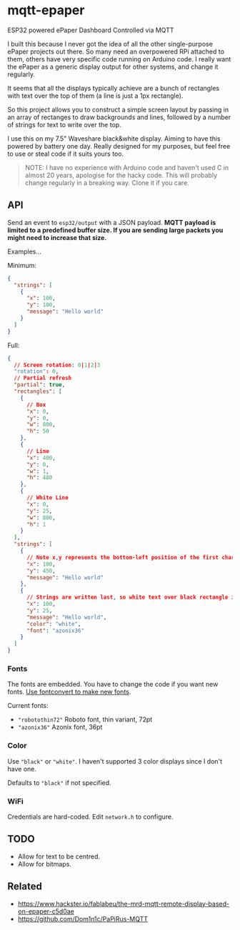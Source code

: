 # mqtt-epaper

ESP32 powered ePaper Dashboard Controlled via MQTT

I built this because I never got the idea of all the other single-purpose ePaper projects out there. So many need an overpowered RPi attached to them, others have very specific code running on Arduino code. I really want the ePaper as a generic display output for other systems, and change it regularly.

It seems that all the displays typically achieve are a bunch of rectangles with text over the top of them (a line is just a 1px rectangle).

So this project allows you to construct a simple screen layout by passing in an array of rectanges to draw backgrounds and lines, followed by a number of strings for text to write over the top.

I use this on my 7.5" Waveshare black&white display. Aiming to have this powered by battery one day. Really designed for my purposes, but feel free to use or steal code if it suits yours too.

> NOTE: I have no experience with Arduino code and haven't used C in almost 20 years, apologise for the hacky code. This will probably change regularly in a breaking way. Clone it if you care.

## API

Send an event to `esp32/output` with a JSON payload. **MQTT payload is limited to a predefined buffer size. If you are sending large packets you might need to increase that size.**

Examples...

Minimum:

```json
{
  "strings": [
    {
      "x": 100,
      "y": 100,
      "message": "Hello world"
    }
  ]
}
```

Full:

```json
{
  // Screen rotation: 0|1|2|3
  "rotation": 0,
  // Partial refresh
  "partial": true,
  "rectangles": [
    {
      // Box
      "x": 0,
      "y": 0,
      "w": 800,
      "h": 50
    },
    {
      // Line
      "x": 400,
      "y": 0,
      "w": 1,
      "h": 480
    },
    {
      // White Line
      "x": 0,
      "y": 25,
      "w": 800,
      "h": 1
    }
  ],
  "strings": [
    {
      // Note x,y represents the bottom-left position of the first character, not the top-left
      "x": 100,
      "y": 450,
      "message": "Hello world"
    },
    {
      // Strings are written last, so white text over black rectangle is readable
      "x": 100,
      "y": 25,
      "message": "Hello world",
      "color": "white",
      "font": "azonix36"
    }
  ]
}
```

### Fonts

The fonts are embedded. You have to change the code if you want new fonts. [Use fontconvert to make new fonts](https://github.com/adafruit/Adafruit-GFX-Library/tree/master/fontconvert).

Current fonts:

- `"robotothin72"` Roboto font, thin variant, 72pt
- `"azonix36"` Azonix font, 36pt

### Color

Use `"black"` or `"white"`. I haven't supported 3 color displays since I don't have one.

Defaults to `"black"` if not specified.

### WiFi

Credentials are hard-coded. Edit `network.h` to configure.

## TODO

- Allow for text to be centred.
- Allow for bitmaps.

## Related

- https://www.hackster.io/fablabeu/the-mrd-mqtt-remote-display-based-on-epaper-c5d0ae
- https://github.com/Dom1n1c/PaPiRus-MQTT
